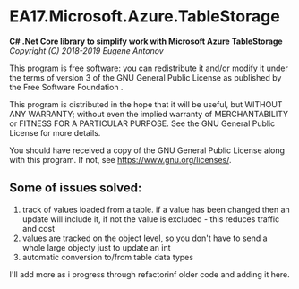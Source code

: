 # EA17.Microsoft.Azure.TableStorage
**C# .Net Core library to simplify work with Microsoft Azure TableStorage**
*Copyright (C) 2018-2019 Eugene Antonov*

This program is free software: you can redistribute it and/or modify
it under the terms of version 3 of the GNU General Public License 
as published by the Free Software Foundation .

This program is distributed in the hope that it will be useful,
but WITHOUT ANY WARRANTY; without even the implied warranty of
MERCHANTABILITY or FITNESS FOR A PARTICULAR PURPOSE.  See the
GNU General Public License for more details.

You should have received a copy of the GNU General Public License
along with this program.  If not, see <https://www.gnu.org/licenses/>.

## Some of issues solved:
1. track of values loaded from a table. if a value has been changed then an update will include it, if not the value is excluded - 
this reduces traffic and cost
1. values are tracked on the object level, so you don't have to send a whole large objecty just to update an int
1. automatic conversion to/from table data types

I'll add more as i progress through refactorinf older code and adding it here.